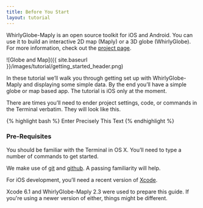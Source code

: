 ```yaml
---
title: Before You Start
layout: tutorial
---
```


WhirlyGlobe-Maply is an open source toolkit for iOS and Android. You can use it to build an interactive 2D map (Maply) or a 3D globe (WhirlyGlobe).  For more information, check out the [project page](http://mousebird.github.io/WhirlyGlobe/).

![Globe and Map]({{ site.baseurl }}/images/tutorial/getting_started_header.png)

In these tutorial we’ll walk you through getting set up with WhirlyGlobe-Maply and displaying some simple data.  By the end you’ll have a simple globe or map based app.  The tutorial is iOS only at the moment.

There are times you’ll need to ender project settings, code, or commands in the Terminal verbatim. They will look like this.

{% highlight bash %}
Enter Precisely This Text
{% endhighlight %}

### Pre-Requisites

You should be familiar with the Terminal in OS X.  You’ll need to type a number of commands to get started.

We make use of [git](http://en.wikipedia.org/wiki/Git_(software)) and [github](http://github.com/).  A passing familiarity will help.

For iOS development, you’ll need a recent version of [Xcode](http://en.wikipedia.org/wiki/Xcode).

Xcode 6.1 and WhirlyGlobe­-Maply 2.3 were used to prepare this guide. If you're using a newer version of either, things might be different.

